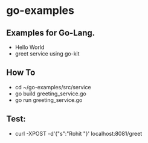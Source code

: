 # go-examples

## Examples for Go-Lang. 
 
 * Hello World 
 * greet service using go-kit 

## How To
* cd ~/go-examples/src/service
* go build greeting_service.go
* go run greeting_service.go 

## Test:
* curl -XPOST -d'{"s":"Rohit "}' localhost:8081/greet
